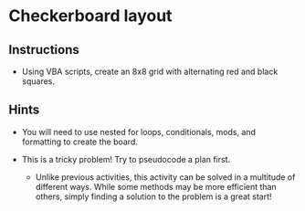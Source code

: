 # Checkerboard layout

## Instructions

* Using VBA scripts, create an 8x8 grid with alternating red and black squares.

## Hints

* You will need to use nested for loops, conditionals, mods, and formatting to create the board.

* This is a tricky problem! Try to pseudocode a plan first.

  * Unlike previous activities, this activity can be solved in a multitude of different ways. While some methods may be more efficient than others, simply finding a solution to the problem is a great start!
